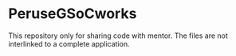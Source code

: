 # PeruseGSoCworks

This repository only for sharing code with mentor.
The files are not interlinked to a complete application.

